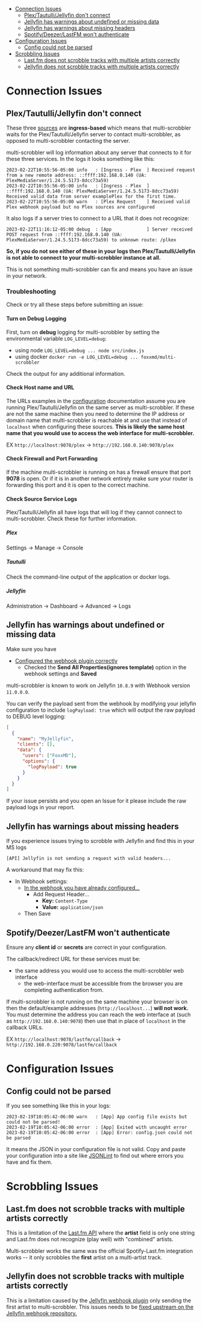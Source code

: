 * [Connection Issues](#connection-issues)
  * [Plex/Tautulli/Jellyfin don't connect](#plextautullijellyfin-dont-connect)
  * [Jellyfin has warnings about undefined or missing data](#jellyfin-has-warnings-about-undefined-or-missing-data)
  * [Jellyfin has warnings about missing headers](#jellyfin-has-warnings-about-missing-headers)
  * [Spotify/Deezer/LastFM won't authenticate](#spotifydeezerlastfm-wont-authenticate)
* [Configuration Issues](#configuration-issues)
  * [Config could not be parsed](#config-could-not-be-parsed)
* [Scrobbling Issues](#scrobbling-issues)
  * [Last.fm does not scrobble tracks with multiple artists correctly](#lastfm-does-not-scrobble-tracks-with-multiple-artists-correctly)
  * [Jellyfin does not scrobble tracks with multiple artists correctly](#jellyfin-does-not-scrobble-tracks-with-multiple-artists-correctly)

# Connection Issues

## Plex/Tautulli/Jellyfin don't connect

These three [sources](/#source) are **ingress-based** which means that multi-scrobbler waits for the Plex/Tautulli/Jellyfin server to contact multi-scrobbler, as opposed to multi-scrobbler contacting the server.

multi-scrobbler will log information about any server that connects to it for these three services. In the logs it looks something like this:

```
2023-02-22T10:55:56-05:00 info   : [Ingress - Plex  ] Received request from a new remote address: ::ffff:192.168.0.140 (UA: PlexMediaServer/1.24.5.5173-8dcc73a59)
2023-02-22T10:55:56-05:00 info   : [Ingress - Plex  ] ::ffff:192.168.0.140 (UA: PlexMediaServer/1.24.5.5173-8dcc73a59) Received valid data from server examplePlex for the first time.
2023-02-22T10:55:56-05:00 warn   : [Plex Request    ] Received valid Plex webhook payload but no Plex sources are configured
```
It also logs if a server tries to connect to a URL that it does not recognize:
```
2023-02-22T11:16:12-05:00 debug  : [App             ] Server received POST request from ::ffff:192.168.0.140 (UA: PlexMediaServer/1.24.5.5173-8dcc73a59) to unknown route: /plkex
```
**So, if you do not see either of these in your logs then Plex/Tautulli/Jellyfin is not able to connect to your multi-scrobbler instance at all.**

This is not something multi-scrobbler can fix and means you have an issue in your network.

### Troubleshooting 

Check or try all these steps before submitting an issue:

#### Turn on Debug Logging

First, turn on **debug** logging for multi-scrobbler by setting the environmental variable `LOG_LEVEL=debug`:

* using node `LOG_LEVEL=debug ... node src/index.js`
* using docker `docker run -e LOG_LEVEL=debug ... foxxmd/multi-scrobbler`

Check the output for any additional information.

#### Check Host name and URL

The URLs examples in the [configuration](configuration/configuration.md) documentation assume you are running Plex/Tautulli/Jellyfin on the same server as multi-scrobbler. If these are not the same machine then you need to determine the IP address or domain name that multi-scrobbler is reachable at and use that instead of `localhost` when configuring these sources. **This is likely the same host name that you would use to access the web interface for multi-scrobbler.**

EX `http://localhost:9078/plex` -> `http://192.168.0.140:9078/plex`

#### Check Firewall and Port Forwarding

If the machine multi-scrobbler is running on has a firewall ensure that port **9078** is open. Or if it is in another network entirely make sure your router is forwarding this port and it is open to the correct machine.

#### Check Source Service Logs

Plex/Tautulli/Jellyfin all have logs that will log if they cannot connect to multi-scrobbler. Check these for further information.

##### Plex

Settings -> Manage -> Console

##### Tautulli

Check the command-line output of the application or docker logs.

##### Jellyfin

Administration -> Dashboard -> Advanced -> Logs

## Jellyfin has warnings about undefined or missing data

Make sure you have 
* [Configured the webhook plugin correctly](configuration/configuration.md#jellyfin)
  * Checked the **Send All Properties(ignores template)** option in the webhook settings and **Saved**

multi-scrobbler is known to work on Jellyfin `10.8.9` with Webhook version `11.0.0.0`.

You can verify the payload sent from the webhook by modifying your jellyfin configuration to include `logPayload: true` which will output the raw payload to DEBUG level logging:

```json
[
  {
    "name": "MyJellyfin",
    "clients": [],
    "data": {
      "users": ["FoxxMD"],
      "options": {
        "logPayload": true
      }
    }
  }
]
```

If your issue persists and you open an Issue for it please include the raw payload logs in your report.

## Jellyfin has warnings about missing headers

If you experience issues trying to scrobble with Jellyfin and find this in your MS logs

```
[API] Jellyfin is not sending a request with valid headers...
```

A workaround that may fix this:

* In Webhook settings:
  * [In the webhook you have already configured...](configuration/configuration.md#jellyfin)
    * Add Request Header...
      * **Key:** `Content-Type`
      * **Value:** `application/json`
  * Then Save

## Spotify/Deezer/LastFM won't authenticate

Ensure any **client id** or **secrets** are correct in your configuration.

The callback/redirect URL for these services must be:

* the same address you would use to access the multi-scrobbler web interface
  * the web-interface must be accessible from the browser you are completing authentication from.

If multi-scrobbler is not running on the same machine your browser is on then the default/example addresses (`http://localhost...`) **will not work.** You must determine the address you can reach the web interface at (such as `http://192.168.0.140:9078`) then use that in place of `localhost` in the callback URLs.

EX `http://localhost:9078/lastfm/callback` -> `http://192.168.0.220:9078/lastfm/callback`

# Configuration Issues

## Config could not be parsed

If you see something like this in your logs:

```
2023-02-19T10:05:42-06:00 warn   : [App] App config file exists but could not be parsed!
2023-02-19T10:05:42-06:00 error  : [App] Exited with uncaught error
2023-02-19T10:05:42-06:00 error  : [App] Error: config.json could not be parsed
```

It means the JSON in your configuration file is not valid. Copy and paste your configuration into a site like [JSONLint](https://jsonlint.com/) to find out where errors you have and fix them.

# Scrobbling Issues

## Last.fm does not scrobble tracks with multiple artists correctly

This is a limitation of the [Last.fm API](https://www.last.fm/api/show/track.scrobble) where the **artist** field is only one string and Last.fm does not recognize (play well) with "combined" artists.

Multi-scrobbler works the same was the official Spotify-Last.fm integration works -- it only scrobbles the **first** artist on a multi-artist track.

## Jellyfin does not scrobble tracks with multiple artists correctly

This is a limitation caused by the [Jellyfin webhook plugin](https://github.com/FoxxMD/multi-scrobbler/issues/70#issuecomment-1443804712) only sending the first artist to multi-scrobbler. This issues needs to be [fixed upstream on the Jellyfin webhook repository.](https://github.com/jellyfin/jellyfin-plugin-webhook/issues/166)
